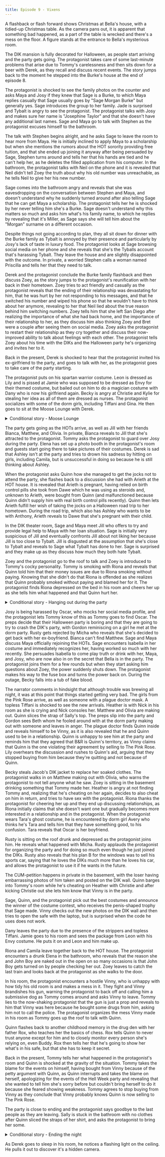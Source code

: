 ```yaml
---
title: Episode 9 - Vixens
---
```


A flashback or flash forward shows Christmas at Bella's house, with a tidied-up Christmas table. As the camera pans out, it is apparent that something bad happened, as a part of the table is wrecked and there's a mess on the floor. A figure stands at the entrance to Bella's mysterious room.

The DIK mansion is fully decorated for Halloween, as people start arriving and the party gets going. The protagonist takes care of some last-minute problems that arise due to Tommy's carelessness and then sits down for a beer with Derek, as they recall and discuss recent events. The story jumps back to the moment he stepped into the Burke's house at the end of episode 8.

The protagonist is shocked to see the family photos on the counter and asks Maya and Josy if they knew that Sage is a Burke, to which Maya replies casually that Sage usually goes by "Sage Morgan Burke" but generally yes. Sage introduces the group to her family. Jade is surprised and Tybalt is angry to see the protagonist. The protagonist talks with Josy and makes sure her name is "Josephine Taylor" and that she doesn't have any additional last names. Sage and Maya go to talk with Stephen as the protagonist excuses himself to the bathroom.

The talk with Stephen begins alright, and he asks Sage to leave the room to hear more from Maya. He is initially inclined to apply Maya to a scholarship but when she mentions the rumors about the HOT sorority providing free tuition, and that she ended up joining it anyway after being persuaded by Sage, Stephen turns around and tells her that his hands are tied and he can't help her, as he deletes the filled application from his computer. In the bathroom, the protagonist talks with Neil on the phone and it is revealed that Neil didn't tell Zoey the truth about why his old number was unreachable, as he tells Neil to give her his new number.

Sage comes into the bathroom angry and reveals that she was eavesdropping on the conversation between Stephen and Maya, and doesn't understand why he suddenly turned around after also telling Sage that he can get Maya a scholarship. The protagonist tells her he is shocked by her never telling him she's a Burke. Sage doesn't understand why this matters so much and asks him what's his family name, to which he replies by revealing that it's Miller, as Sage says she will tell him about the "Morgan" surname on a different occasion.

Despite things not going according to plan, they all sit down for dinner with the Burke family as Tybalt is annoyed by their presence and particularly by Josy's lack of taste in luxury food. The protagonist looks at Sage browsing social media on her phone and she reveals that she's the Tyballs account that's harassing Tybalt. They leave the house and are slightly disappointed with the outcome. In private, a worried Stephen calls a woman named Priscilla and tells her that they need to talk.

Derek and the protagonist conclude the Burke family flashback and then discuss Zoey, as the story jumps to the protagonist's reunification with her back in their hometown. Zoey tries to act friendly and casually as the protagonist reveals that the ending of their relationship was devastating for him, that he was hurt by her not responding to his messages, and that he switched his number and wiped his phone so that he wouldn't have to think about her anymore, revealing to her that Neil lied about the true reason behind him switching numbers. Zoey tells him that she left San Diego after realizing the importance of what she had back home, and the importance of their relationship to her, as they discuss him also thinking Zoey and Bret were a couple after seeing them on social media. Zoey asks the protagonist to restart their relationship as they cry together and discuss their now-improved ability to talk about feelings with each other. The protagonist tells Zoey about his time with the DIKs and the Halloween party he's organizing and invites her to it.

Back in the present, Derek is shocked to hear that the protagonist invited his ex-girlfriend to the party, and goes to talk with her, as the protagonist goes to take care of the party starting.

The protagonist puts on his spartan warrior costume. Leon is dressed as Lily and is pissed at Jamie who was supposed to be dressed as Envy for their themed costume, but bailed out on him to do a magician costume with Dany who is now his girlfriend again. Becky is angry at Christie and Kylie for stealing her idea as all of them are dressed as nurses. The protagonist socializes with some of the dorm girls, including Tiffani and Gina. He then goes to sit at the Moose Lounge with Derek.

<p><details>
<summary>Conditional story - Moose Lounge</summary>

<p><details>
<summary>Sage</summary>

The protagonist sits with Derek at the Moose Lounge and talks with him about getting closer to Sage as she texts him. He flashes back to him and Sage having sex as he is plagued by thoughts about her family, seeing Jade in his mind when he looks at Sage. Sage feels something is wrong and they stop and talk. Sage is initially enthusiastic to talk with the protagonist about her family and reveals that "Morgan" is the last name of her biological parents which she chose to keep, and that she and Tybalt were adopted from the same foster home because Jade and Stephen wanted both a boy and a girl. However, when the protagonist asks her about her relationship with her biological mother, Sage shuts down and ends the discussion.

</details></p>

<p><details>
<summary>Maya & Josy</summary>

The protagonist sits with Derek at the Moose Lounge and talks with him wanting to commit to the relationship with Maya and Josy, as Derek gives him his blessing. He flashes back to him helping Maya and Josy pick costumes for the party.

</details></p>

<p><details>
<summary>Jill</summary>

The protagonist sits with Derek at the Moose Lounge and talks with him about getting closer to Jill. He reveals that Jill is afraid of having unprotected sex and that to convince her to do it he had to go get an STD check. Later in the party, the protagonist flashes back to the STD check at the clinic, where he sees Dawe leaving after getting medication for the pubic lice that he caught from Arieth.

</details></p>

<p><details>
<summary>Isabella</summary>

The protagonist sneaks Bella in through the window of his room. He flashes back to having a discussion about the party with Bella at her home, during which Bella reveals to him that Jill found out about them, and flashes back to what happened when she went to check up on her. In her room, Jill finally opens the door to Bella and reveals that she saw her and the protagonist having sex to the shock of Bella who apologizes and assures Jill that they were going to tell her the next day. Jill is nevertheless angry at Bella not just for taking the guy that Jill liked and Bella recommended to her, but for not being honest with her and hiding Bella's feelings to the protagonist from Jill for so long. Bella reveals that her relationship with Jill means so much to her that she will break up with the protagonist if that's what is required to save it. Back in the present, Isabella puts on her costume and she and the protagonist sit at the Moose Lounge with Derek who unknowingly reveals to Isabella how he hides his phone and earbuds from her in class.

</details></p>

<p><details>
<summary>Others</summary>

The protagonist sits with Derek at the Moose Lounge as they are joined by an anonymous blue-eyed short woman in a ghoul costume. The protagonist talks with them about his dating life as he flashes back to texting with Nora, Nicole, Jade, Quinn, Lily, and Riona.

</details></p>

If Maya and Josy aren't pursued, the protagonist reveals to Derek that he still hasn't found the right time to break up with them and that he regrets not having done so because now he feels weird interacting with his love interest at the party as they are also present. If Jill isn't pursued, the protagonist flashes back to breaking up with her, as they are sitting in a park. Jill is shocked and replies that she loves him. If Isabella is his love interest, Jill asks why he picked Bella instead of her, and they end up kissing. They cry until she eventually leaves.

</details></p>

The party gets going as the HOTs arrive, as well as Jill with her friends Bianca, Matthew, and Olivia. In private, Bianca reveals to Jill that she's attracted to the protagonist. Tommy asks the protagonist to guard over Josy during the party. Elena has set up a photo booth in the protagonist's room and guests start going there to take pictures of their costumes. Derek is sad that Ashley isn't at the party and tries to drown his sadness by hitting on girls, including Camila, but is unsuccessful in doing so because he is still thinking about Ashley.

When the protagonist asks Quinn how she managed to get the jocks not to attend the party, she flashes back to a discussion she had with Arieth at the HOT house. It is revealed that Arieth is pregnant, having relied on birth control pills she took from Dawe which he was using as steroids and, unknown to Arieth, were bought from Quinn (and malfunctioned because Quinn didn't supply him with real birth control pills recently). Quinn then lets Arieth fulfill her wish of taking the jocks on a Halloween road trip to her hometown. During the road trip, which also has Ashley who wants to be with Anthony, Arieth reveals to Dawe that she's pregnant with their child.

In the DIK theater room, Sage and Maya meet Jill who offers to try and provide legal help to Maya with her loan situation. Sage is initially very suspicious of Jill and eventually confronts Jill about not liking her because Jill is too close to Tybalt. Jill is disgusted at the assumption that she's close to Tybalt and reveals to Sage what Tybalt has done to her. Sage is surprised and they make up as they discuss how much they both hate Tybalt.

Zoey and the protagonist go to the roof to talk and Zoey is introduced to Tommy's cocky personality. Tommy is smoking with Riona and reveals that Quinn told him that their money issues are due to Riona smoking without paying. Knowing that she didn't do that Riona is offended as she realizes that Quinn probably smoked without paying and blamed her for it. The protagonist finds Riona depressed on the bed in his room and cheers her up as she tells him what happened and that Quinn hurt her.

<p><details>
<summary>Conditional story - Hanging out during the party</summary>
If Maya and Josy are not pursued, the protagonist is anxious about having to break up with them. However, if the protagonist was never a part of their relationship, Josy and the protagonist talk in private about what could have happened if they continued the relationship that started to form between them at the mini-mart, as Josy starts having second thoughts about the way things turned out. If Bella is not pursued, she arrives anyway after being persuaded to come by Jill, who also fetches her a costume.

<p><details>
<summary>Sage</summary>
Sage remembers that she forgot the trophy for the costume contest in her room, and they go fetch it together. On the way back Sage is excited to hear about the times the protagonist assaulted or messed with Tybalt and she persuades him to prank Tybalt again. They fetch a pot of pumpkin porridge and pour it into his bed. Sage wants to also pour some in his suits but the protagonist chills her down and they get back to the party.
</details></p>

<p><details>
<summary>Maya & Josy</summary>
The protagonist talks on the phone with Josy's father Pete who understands that he's Josy's boyfriend and is excited to invite him over to their house.
</details></p>

<p><details>
<summary>Jill</summary>
The protagonist and Jill sit outside on the balcony and discuss Jill's family and the issues she has with her parents. She reveals that her father took Lana's life choices and eventual death very hard, blaming himself for letting her stray from the right path, and developed an alcohol addiction as a result.
</details></p>

<p><details>
<summary>Isabella</summary>
Bella tries to make amends with Jill, who is unhappy to see her attending the party. Jill is angry that Bella wasn't honest with Jill about her feelings for the protagonist. Bella tells Jill that it was hard for her to come to terms with having feelings for him at all, and that's why she couldn't bring herself to confess them to Jill, as Jill is unsatisfied and tells Bella to give her some space if she wants their relationship to be able to heal.
</details></p>

<p><details>
<summary>Others</summary>
The player hangs out with Camila. Later, the player attends the CUM-petition with the girls from the Pink Rose.
</details></p>

</details></p>

Josy is being harassed by Oscar, who mocks her social media profile, and the protagonist lets Tommy know of this as Tommy goes to find Oscar. The preps decide that their Halloween party is boring and that they are going to try to crash the DIK's party, with Gordon reminiscing on a girl he met at the dorm party. Rusty gets rejected by Micha who reveals that she's decided to get back with her ex-boyfriend. Bianca can't find Matthew. Sage and Maya discuss Maya officially rejoining the HOTs. Sage encounters Isabella in her costume and immediately recognizes her, having worked so much with her recently. She persuades Isabella to come play truth or drink with her, Maya, and Josy, who are now also in on the secret that Bella is in the party. The protagonist joins them for a few rounds but when they start asking him questions about Zoey, the power suddenly shuts down. The protagonist makes his way to the fuse box and turns the power back on. During the outage, Becky falls into a tub of fake blood.

The narrator comments in hindsight that although trouble was brewing all night, it was at this point that things started getting very bad. The girls from the Pink Rose arrive, as well as someone with a plague doctor mask. A topless Tiffani is shocked to see the new arrivals. Heather is with Nick in his room as she is crying and Nick consoles her. Matthew and Olivia are making out. Quinn slices the strap of Sally's top. The preps slip into the party and Gordon sees Beth whom he fooled around with at the dorm party making out with someone and leaves in anger. The plague doctor finds Quinn inside and reveals himself to be Vinny, as it is also revealed that he and Quinn used to be in a relationship. Quinn is unhappy to see him at the party and reminds him that they agreed that B&R is Quinn's territory, as Vinny claims that Quinn is the one violating their agreement by selling to The Pink Rose. Lily overhears the discussion and rushes to Quinn's aid, arguing that they stopped buying from him because they're quitting and not because of Quinn.

Becky steals Jacob's DIK jacket to replace her soaked clothes. The protagonist walks in on Matthew making out with Olivia, who warns the protagonist to not tell anyone what he saw. Zoey is sitting in the basement drinking something that Tommy made her. Heather is angry at not finding Tommy and, realizing that he's cheating on her again, decides to also cheat on him in return, and tries to have sex with the protagonist. Riona thanks the protagonist for cheering her up and they end up discussing relationships, as Riona initially claims that she doesn't want one but gradually becomes more interested in a relationship and in the protagonist. When the protagonist wears Tara's ghost costume, he is encountered by dorm girl Avery who thinks he's Tara and tells him that they have something good, to his confusion. Tara reveals that Oscar is her boyfriend.

Rusty is sitting on the roof drunk and depressed as the protagonist joins him. He reveals what happened with Micha. Rusty applauds the protagonist for organizing the party and for doing so much even though he just joined the DIKs. Rusty also reveals that his plan B for the windows was to sell his sports car, saying that he loves the DIKs much more than he loves his car, and allows the protagonist to use it if he wants in the future.

The CUM-petition happens in private in the basement, with the loser having embarrassing photos of him taken and posted on the DIK wall. Quinn barges into Tommy's room while he's cheating on Heather with Christie and after kicking Christie out she lets him know that Vinny is in the party.

Sage, Quinn, and the protagonist pick out the best costumes and announce the winner of the costume contest, who receives the penis-shaped trophy that Sage made. Vinny checks out the new photos on the DIK wall and then tries to open the safe with the laptop, but is surprised when the code he uses does not work.

Dany leaves the party due to the presence of the strippers and topless Tiffani. Jamie goes to his room and sees the package from Leon with his Envy costume. He puts it on and Leon and him make up.

Riona and Camila leave together back to the HOT house. The protagonist encounters a drunk Elena in the bathroom, who reveals that the reason she and John Boy are naked out in the open on so many occasions is that John Boy gets turned on by people checking her out. Zoey leaves to catch the last train and looks back at the protagonist as she walks to the door.

In his room, the protagonist encounters a hostile Vinny, who is unhappy with how tidy his old room is and makes a mess in it. They fight and Vinny brandishes his gun, warning the protagonist to back off and calling him a submissive dog as Tommy comes around and asks Vinny to leave. Tommy lies to the now-shaking protagonist that the gun is just a prop and reveals to him that Vinny was here because he bought some drugs from him, asking him not to call the police. The protagonist organizes the mess Vinny made in his room as Tommy goes up the roof to talk with Quinn.

Quinn flashes back to another childhood memory in the drug den with her father Rox, who teaches her the basics of chess. Rox tells Quinn to never trust anyone except for him and to closely monitor every person she's relying on, even Buddy. Rox then tells her that he's going to show her what's in his safe, but that she has to keep it secret.

Back in the present, Tommy tells her what happened in the protagonist's room and Quinn is shocked at the gravity of the situation. Tommy takes the blame for the events on himself, having bought from Vinny because of the petty argument with Quinn, as Quinn interrupts and takes the blame on herself, apologizing for the events of the Hell Week party and revealing that she wanted to tell him she's sorry before but couldn't bring herself to do it because she feared showing weakness. Tommy agrees to stop buying from Vinny as they conclude that Vinny probably knows Quinn is now selling to The Pink Rose.

The party is close to ending and the protagonist says goodbye to the last people as they are leaving. Sally is stuck in the bathroom with no clothes after Quinn sliced the straps of her shirt, and asks the protagonist to bring her some.

<p><details>
<summary>Conditional story - Ending the night</summary>

If Maya and Josy aren't pursued, the protagonist breaks up with them, to which Josy reacts very badly as she runs away crying. If the protagonist has broken up with Jill, she is shown in her room looking at the photo of the protagonist from their date, titled "Are you my destiny?" as she cuts it in half. If the protagonist has chosen to be with Isabella, she looks at the photo but doesn't cut it.

<p><details>
<summary>Sage</summary>

The protagonist ends the night with Sage in his room. As they fall asleep, he is still plagued by thoughts about Jade and whether he should tell Sage about it. The next morning, Sage wakes up knowing about the "Walk of Shame". She proudly walks out of the room and mocks the DIKs as they are singing, revealing to them that she's in a relationship with the protagonist and that they are going to see her exiting his room a lot.

</details></p>

<p><details>
<summary>Maya & Josy</summary>

The protagonist ends the night with Maya & Josy in his room. The protagonist wants to talk with them about their families to get to know them better, but when asking Maya about her mother, she shuts down and becomes sad and angry. The next morning, Maya walks out of the room not knowing about the "Walk of Shame". Josy suddenly remembers it and runs out naked to stop Maya but it is too late, as both of them are seen by the DIKs, who begin singing but then stop as Tommy is shocked at the sight of Josy.

</details></p>

<p><details>
<summary>Jill</summary>

The protagonist ends the night with Jill in his room. He tells her about having seen Matthew and Olivia, as Jill shudders at the thought of how bad it's going to be for Bianca to find out. The next morning, he warns her about the "Walk of Shame". He walks out of his room first and asks the DIKs on the balcony to spare her the embarrassment as she is his girlfriend and not a one-night stand. The DIKs agree and Jill comes out, to the shock of Rusty.

</details></p>

<p><details>
<summary>Isabella</summary>

The protagonist ends the night with Bella in his room. As they fall asleep, they are being watched through the window. The next morning, knowing about the "Walk of Shame", Bella decides to exit through the window. They kiss goodbye but are seen by Nick who happened to be outside taking a piss. Nick reveals that he's there as the protagonist and Bella are in shock.

</details></p>

<p><details>
<summary>Others</summary>

Quinn asks the protagonist to accompany her downtown next week, unknowingly to him, to be her bodyguard when she visits the drug den. The protagonist can either end the night at the HOT house with Sarah and Melanie or Quinn, at Nicole's house with her and Lily, or in his bed which is occupied by Gina, Tara, and Tiffani. If he slept with Lily, Lily warns the protagonist not to fall in love with her. If he sleeps with Quinn, he sees a text message from Buddy on her phone asking her to meet him at the den and bring the goods.

</details></p>

</details></p>

As Derek goes to sleep in his room, he notices a flashing light on the ceiling. He pulls it out to discover it's a hidden camera.

